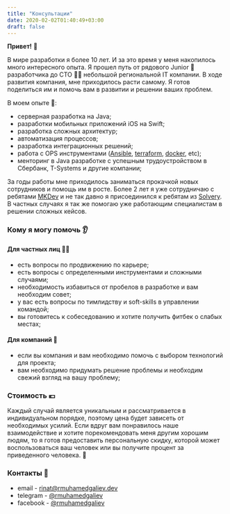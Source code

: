 ```yaml
---
title: "Консультации"
date: 2020-02-02T01:40:49+03:00
draft: false
---
```


**Привет!** 🙌

В мире разработки я более 10 лет. И за это время у меня накопилось много интересного опыта. Я прошел путь от рядового Junior 👶 разработчика до CTO 🧙‍♂️ небольшой региональной IT компании. В ходе развития компания, мне приходилось расти самому. Я готов поделиться им и помочь вам в развитии и решении ваших проблем.

В моем опыте 🤯:

- серверная разработка на Java;
- разработки мобильных приложений iOS на Swift;
- разработка сложных архитектур;
- автоматизация процессов;
- разработка интеграционных решений;
- работа с OPS инструментами ([Ansible](https://www.ansible.com/), [terraform](https://www.terraform.io/), [docker](https://www.docker.com/), etc);
- менторинг в Java разработке с успешным трудоустройством в Сбербанк, T-Systems и другие компании;

За годы работы мне приходилось заниматься прокачкой новых сотрудников и помощь им в росте. Более 2 лет я уже сотрудничаю с ребятами [MKDev](https://mkdev.me/mentors/rmuhamedgaliev) и не так давно я присоединился к ребятам из [Solvery](https://solvery.io/mentor/rinat_muhamedgaliev). В частных случаях я так же помогаю уже работающим специалистам в решении сложных кейсов.

### Кому я могу помочь 👂

#### Для частных лиц 👨‍💻

- есть вопросы по продвижению по карьере;
- есть вопросы с определенными инструментами и сложными случаями;
- необходимость избавиться от пробелов в разработке и вам необходим совет;
- у вас есть вопросы по тимлидству и soft-skills в управлении командой;
- вы готовитесь к собеседованию и хотите получить фитбек о слабых местах;

#### Для компаний 💼

- если вы компания и вам необходимо помочь с выбором технологий для проекта;
- вам необходимо придумать решение проблемы и необходим свежий взгляд на вашу проблему;

### Стоимость 💶

Каждый случай является уникальным и рассматривается в индивидуальном порядке, поэтому цена будет зависеть от необходимых усилий. Если вдруг вам понравилось наше взаимодействие и хотите порекомендовать меня другим хорошим людям, то я готов предоставить персональную скидку, которой может воспользоваться ваш человек или вы получите процент за приведенного человека. 💸

### Контакты 💬

- email - [rinat@rmuhamedgaliev.dev](mailto:rinat@rmuhamedgaliev.dev)
- telegram - [@rmuhamedgaliev](https://t.me/rmuhamedgaliev)
- facebook - [@rmuhamedgaliev](https://www.facebook.com/rmuhamedgaliev/)



